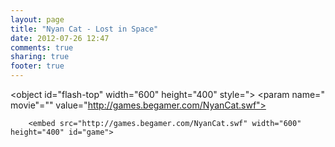 ```yaml
---
layout: page
title: "Nyan Cat - Lost in Space"
date: 2012-07-26 12:47
comments: true
sharing: true
footer: true
---
```

<object id="flash-top" width="600" height="400" style="&gt; 
    &lt;param name=" movie"="" value="http://games.begamer.com/NyanCat.swf">

        <embed src="http://games.begamer.com/NyanCat.swf" width="600" height="400" id="game"> 
        
     
  </object>

